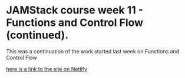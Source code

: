 # JAMStack course week 11 - Functions and Control Flow (continued).

This was a continuation of the work started last week on Functions and Control Flow

[here is a link to the site on Netlify](https://flamboyant-bardeen-3a6a87.netlify.app/)
